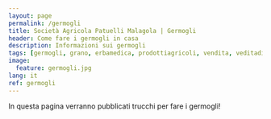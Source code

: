 ```yaml
---
layout: page
permalink: /germogli
title: Società Agricola Patuelli Malagola | Germogli
header: Come fare i germogli in casa
description: Informazioni sui germogli
tags: [germogli, grano, erbamedica, prodottiagricoli, vendita, veditadiretta]
image:
  feature: germogli.jpg
lang: it
ref: germogli
---
```


In questa pagina verranno pubblicati trucchi per fare i germogli!